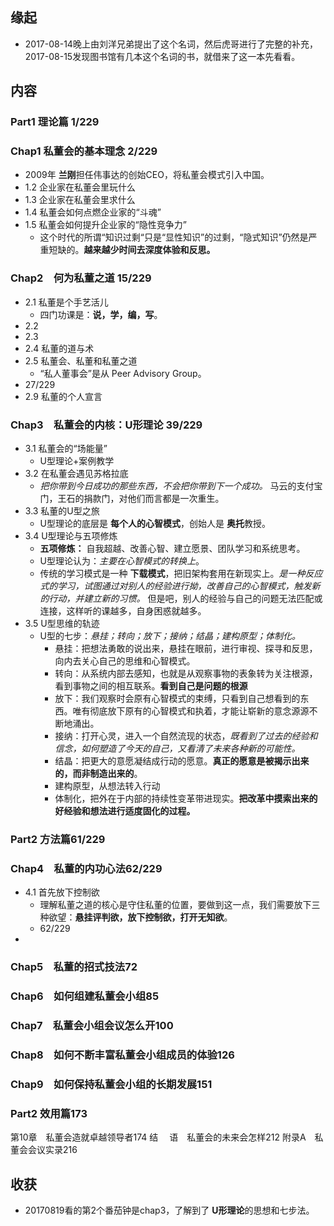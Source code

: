 ##  缘起
+ 2017-08-14晚上由刘洋兄弟提出了这个名词，然后虎哥进行了完整的补充，2017-08-15发现图书馆有几本这个名词的书，就借来了这一本先看看。

##  内容
###  Part1 理论篇  1/229
### Chap1 私董会的基本理念   2/229   
+ 2009年 **兰刚**担任伟事达的创始CEO，将私董会模式引入中国。
+ 1.2 企业家在私董会里玩什么
+ 1.3 企业家在私董会里求什么
+ 1.4 私董会如何点燃企业家的“斗魂”
+ 1.5 私董会如何提升企业家的“隐性竞争力”
    + 这个时代的所谓“知识过剩“只是“显性知识”的过剩，“隐式知识”仍然是严重短缺的。**越来越少时间去深度体验和反思。**

### Chap2　何为私董之道     15/229
+ 2.1 私董是个手艺活儿
    + 四门功课是：**说，学，编，写**。
+ 2.2
+ 2.3
+ 2.4 私董的道与术
+ 2.5 私董会、私董和私董之道
    + “私人董事会”是从 Peer Advisory Group。
+ 27/229
+ 2.9 私董的个人宣言

### Chap3　私董会的内核：U形理论  39/229
+ 3.1 私董会的“场能量”
    + U型理论+案例教学
+ 3.2 在私董会遇见苏格拉底
    + *把你带到今日成功的那些东西，不会把你带到下一个成功。* 马云的支付宝门，王石的捐款门，对他们而言都是一次重生。
+ 3.3 私董的U型之旅
    + U型理论的底层是 **每个人的心智模式**，创始人是 **奥托**教授。
+ 3.4 U型理论与五项修炼
    + **五项修炼：** 自我超越、改善心智、建立愿景、团队学习和系统思考。
    + U型理论认为：*主要在心智模式的转换上*。
    + 传统的学习模式是一种 **下载模式**，把旧架构套用在新现实上。*是一种反应式的学习，试图通过对别人的经验进行拗，改善自己的心智模式，触发新的行动，并建立新的习惯。* 但是吧，别人的经验与自己的问题无法匹配或连接，这样听的课越多，自身困惑就越多。
+ 3.5 U型思维的轨迹
    + U型的七步：*悬挂；转向；放下；接纳；结晶；建构原型；体制化。*
        + 悬挂：把想法勇敢的说出来，悬挂在眼前，进行审视、探寻和反思，向内去关心自己的思维和心智模式。
        + 转向：从系统内部去感知，也就是从观察事物的表象转为关注根源，看到事物之间的相互联系。**看到自己是问题的根源**
        + 放下：我们观察时会原有心智模式的束缚，只看到自己想看到的东西。唯有彻底放下原有的心智模式和执着，才能让崭新的意念源源不断地涌出。
        + 接纳：打开心灵，进入一个自然流现的状态，*既看到了过去的经验和信念，如何塑造了今天的自己，又看清了未来各种新的可能性。*
        + 结晶：把更大的意愿凝结成行动的愿意。**真正的愿意是被揭示出来的，而非制造出来的**。
        + 建构原型，从想法转入行动
        + 体制化，把外在于内部的持续性变革带进现实。**把改革中摸索出来的好经验和想法进行适度固化的过程。**

###  Part2 方法篇61/229
### Chap4　私董的内功心法62/229
+ 4.1 首先放下控制欲
    + 理解私董之道的核心是守住私董的位置，要做到这一点，我们需要放下三种欲望：**悬挂评判欲，放下控制欲，打开无知欲**。
    + 62/229
+ 

### Chap5　私董的招式技法72
### Chap6　如何组建私董会小组85
### Chap7　私董会小组会议怎么开100
### Chap8　如何不断丰富私董会小组成员的体验126
### Chap9　如何保持私董会小组的长期发展151

###  Part2 效用篇173
第10章　私董会造就卓越领导者174
结　 语　私董会的未来会怎样212
附录A　私董会会议实录216

##  收获
+ 20170819看的第2个番茄钟是chap3，了解到了 **U形理论**的思想和七步法。